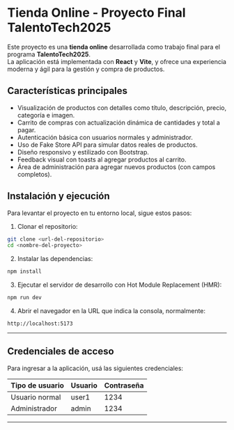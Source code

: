 
# Tienda Online - Proyecto Final TalentoTech2025

Este proyecto es una **tienda online** desarrollada como trabajo final para el programa **TalentoTech2025**.  
La aplicación está implementada con **React** y **Vite**, y ofrece una experiencia moderna y ágil para la gestión y compra de productos.


## Características principales

- Visualización de productos con detalles como título, descripción, precio, categoría e imagen.
- Carrito de compras con actualización dinámica de cantidades y total a pagar.
- Autenticación básica con usuarios normales y administrador.
- Uso de Fake Store API para simular datos reales de productos.
- Diseño responsivo y estilizado con Bootstrap.
- Feedback visual con toasts al agregar productos al carrito.
- Área de administración para agregar nuevos productos (con campos completos).


## Instalación y ejecución

Para levantar el proyecto en tu entorno local, sigue estos pasos:

1. Clonar el repositorio:

```bash
git clone <url-del-repositorio>
cd <nombre-del-proyecto>
````

2. Instalar las dependencias:

```bash
npm install
```

3. Ejecutar el servidor de desarrollo con Hot Module Replacement (HMR):

```bash
npm run dev
```

4. Abrir el navegador en la URL que indica la consola, normalmente:

```
http://localhost:5173
```

---

## Credenciales de acceso

Para ingresar a la aplicación, usá las siguientes credenciales:

| Tipo de usuario | Usuario | Contraseña |
| --------------- | ------- | ---------- |
| Usuario normal  | user1   | 1234       |
| Administrador   | admin   | 1234       |

---